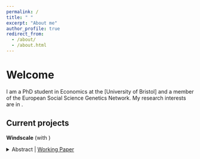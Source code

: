 ```yaml
---
permalink: /
title: " "
excerpt: "About me"
author_profile: true
redirect_from: 
  - /about/
  - /about.html
---
```


# Welcome
I am a PhD student in Economics at the [University of Bristol] and a member of the European Social Science Genetics Network. My research interests are in .

## Current projects
**Windscale** (with )
<details>
<summary>Abstract | <a href="public pdf link">Working Paper</a> </summary>
abstract
</details>
<br>

